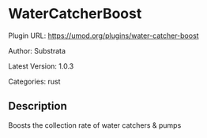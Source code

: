 # WaterCatcherBoost

Plugin URL: https://umod.org/plugins/water-catcher-boost

Author: Substrata

Latest Version: 1.0.3

Categories: rust

## Description

Boosts the collection rate of water catchers & pumps

